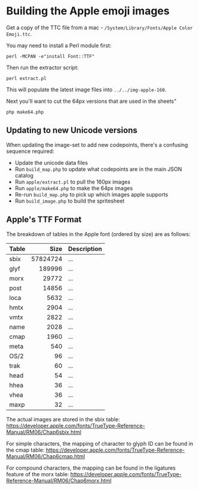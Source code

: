# Building the Apple emoji images

Get a copy of the TTC file from a mac - `/System/Library/Fonts/Apple Color Emoji.ttc`.

You may need to install a Perl module first:

    perl -MCPAN -e"install Font::TTF"

Then run the extractor script:

    perl extract.pl

This will populate the latest image files into `../../img-apple-160`.

Next you'll want to cut the 64px versions that are used in the sheets"

    php make64.php


## Updating to new Unicode versions

When updating the image-set to add new codepoints, there's a confusing sequence required:

* Update the unicode data files
* Run `build_map.php` to update what codepoints are in the main JSON catalog
* Run `apple/extract.pl` to pull the 160px images
* Run `apple/make64.php` to make the 64px images
* Re-run `build_map.php` to pick up which images apple supports
* Run `build_image.php` to build the spritesheet


## Apple's TTF Format

The breakdown of tables in the Apple font (ordered by size) are as follows:

| Table |  Size    | Description |
|:----- | --------:| --- |
| sbix  | 57824724 | ... |
| glyf  |   189996 | ... |
| morx  |    29772 | ... |
| post  |    14856 | ... |
| loca  |     5632 | ... |
| hmtx  |     2904 | ... |
| vmtx  |     2822 | ... |
| name  |     2028 | ... |
| cmap  |     1960 | ... |
| meta  |      540 | ... |
| OS/2  |       96 | ... |
| trak  |       60 | ... |
| head  |       54 | ... |
| hhea  |       36 | ... |
| vhea  |       36 | ... |
| maxp  |       32 | ... |

The actual images are stored in the sbix table: https://developer.apple.com/fonts/TrueType-Reference-Manual/RM06/Chap6sbix.html

For simple characters, the mapping of character to glyph ID can be found in the cmap table: https://developer.apple.com/fonts/TrueType-Reference-Manual/RM06/Chap6cmap.html

For compound characters, the mapping can be found in the ligatures feature of the morx table: https://developer.apple.com/fonts/TrueType-Reference-Manual/RM06/Chap6morx.html
